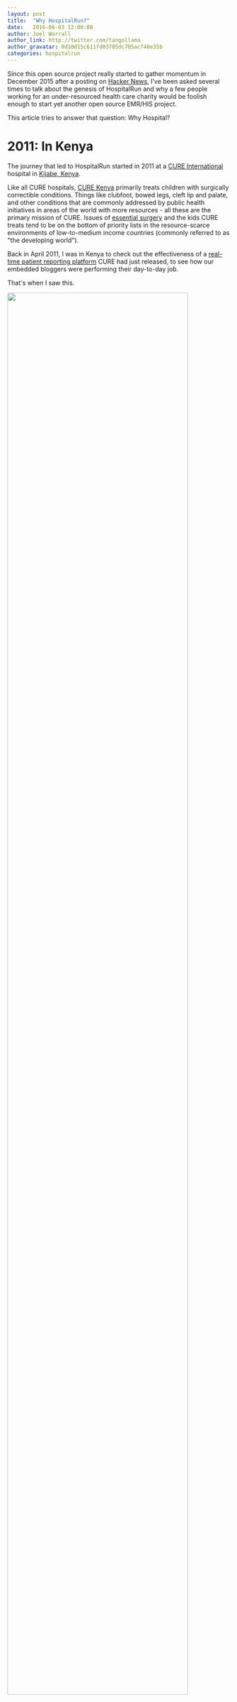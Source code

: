 ```yaml
---
layout: post
title:  "Why HospitalRun?"
date:   2016-06-03 12:00:00
author: Joel Worrall
author_link: http://twitter.com/tangollama
author_gravatar: 0d10d15c611fd03785dc705acf40e35b
categories: hospitalrun
---
```


Since this open source project really started to gather momentum in December 2015 after a posting on [Hacker News](https://news.ycombinator.com/item?id=10675275), I've been asked several times to talk about the genesis of HospitalRun and why a few people working for an under-resourced health care charity would be foolish enough to start yet another open source EMR/HIS project. 

This article tries to answer that question: Why Hospital?

# 2011: In Kenya
The journey that led to HospitalRun started in 2011 at a [CURE International](http://cure.org) hospital in [Kijabe, Kenya](http://cure.org/kenya). 

Like all CURE hospitals, [CURE Kenya](http://cure.org/kenya) primarily treats children with surgically correctible conditions. Things like clubfoot, bowed legs, cleft lip and palate, and other conditions that are commonly addressed by public health initiatives in areas of the world with more resources - all these are the primary mission of CURE. Issues of [essential surgery](http://www.essentialsurgery.com/) and the kids CURE treats tend to be on the bottom of priority lists in the resource-scarce environments of low-to-medium income countries (commonly referred to as "the developing world").

Back in April 2011, I was in Kenya to check out the effectiveness of a [real-time patient reporting platform](http://cure.org/curekids) CURE had just released, to see how our embedded bloggers were performing their day-to-day job.

That's when I saw this.

<p>
  <img src="/img/kenya_medical_records.jpg" width="90%" /><br/>
  <em>The medical record system at the CURE hospital in Kenya, 2011</em>
</p>

Not surprisingly, this was the medical records system for a hospital that had been providing life-changing treatment to children throughout Kenya since 1998. In and of itself, paper-based records in low resource environments are <i>not</i> that surprising, and there are plenty of commercial and open source projects that have tried (one might argue unsuccessfully) to <i>truly</i> solve the issue of moving health management away from paper record-keeping to electronic systems. 

However, it was when I saw this that I knew we had an even bigger problem to solve.

<p>
  <img src="/img/kenya_medical_records_2.jpg" width="90%" /><br/>
  <em>Doctors and clinicians at CURE's hospital in Kenya, loading medical record bins onto an ambulance that is headed out on a mobile clinic</em>
</p>  

You see, that day, I was heading <i>off campus</i> with a team from the CURE hospital to conduct what we refer to as a "mobile clinic." 

Because CURE provides such specialized care, we attract and treat patients from throughout the couuntry, 3-4 times per year and in regions throughout Kenya, a team from the hospital will visit a region 6-8 hours away from the hospital to see hundreds of children and their parents in one day. Some of these children are patients receiving long-term followup care. The majority are parents desparate to find a cure for their little boy or girl, bringing them to a CURE clinic to learn whether or not we can help. 

Experiencing that mobile clinic helped me "feel the problem." 

This wasn't just an EMR (electronic medical record) problem. This was an offline problem.

## An Offline Problem
As a software professional, I knew that the right, long-term solution for any software solution was to go to the cloud, but this environment presented two big challenges - challenges that (heretofore) have dissuaded technology professionals from moving to a cloud solution for low resource parts of the world:

1. Unreliable infrastructure: The reality is that Internet reliability globally continues to improve, but it is far from ubiquitous and anything but reliable.
2. Disconnected environments: health providers like CURE have patients that may live far enough away from the facility to require travel. Therefore, having the option to carry medical records outside of the facility was a real need.

When I got to my office in Pennsylvania, I shared what I saw, and (subsequently) my colleague [John](http://twitter.com/jkleinsc) started working with a design paradigm called [Offline First](http://alistapart.com/article/offline-first).

# 2012: An Offline First Database
The core concept of Offline First is simple: stop treating the lack of connectivity in a web-based app as an error condition. Instead, make the application resilient to interruptions in connectivity. Native frameworks and modern browsers as well as many front end frameworks provide tools to make this not only possible but increasingly transparent to not only the end user but also the application developer. 

So we started working with the technology. That <i>did not</i> mean we wanted to start an open source project. Far from it.

Back in 2011, we never had the interest or inclination to try to tackle an entire hospital information system, led alone start an open source project. Instead, we decided to explore offline first principles in service to a challenging-but-smaller problem, a research database need we had for a program inside CURE called [CURE Hydrocephalus](http://cure.org/hydrocephalus). 

<p>
  <img src="/img/hydrodb.png" width="90%" /><br/>
  <em>Reviewing patient records in the CURE offline first hydrocephalus database - an offline first web application built for Chrome</em>
</p>

By mid-2012, that research database was deployed in 14 countries, primarily in subSaharan Africa. We learned a lot from that project, but now we needed to address the larger issue of a complete HIS (hospital information system) solution.

# 2013: Evaluating Options
Like all good programmers, we're lazy - disinterested in resolving problems. We already had too much work to do supporting CURE, and if there were appropriate, affordable solutions out there for our HIS requirements, we would have <i>loved, loved, loved</i> to have found one. 

We just happen to work at the intersection of two sectors that needs a lot of innovation: <b>nonprofit and health care</b>.

So we spent 2013 evaluating technologies and trying to find a solution that could meet the needs of the CURE International network. 

We knew that:

- We were committed to the cloud: not just because of total cost-of-delivery or the need to deliver changes uniformly and rapidly but also because we needed to be able to provide complete remote administration and monitoring. 
- We were committed to web technology: installing and managing software in the fields wasn't an option.
- We wanted a solution focused on clinical and administrative usability: This was more than just "liking the way it looks." When it comes to user experience, we needed a solution that addressed the very real training and [even patient safety issues](https://medium.com/tragic-design/how-bad-ux-killed-jenny-ef915419879e#.66xdc7kfn) that a lack of attention to UI and UX can cause.
- We needed a system that could deal with our low-resource requirements: rather than trying to jam our needs into a Western health care model, we needed the flexibility to keep things simple whenever possible.
- We needed a solution that allowed us to carry records outside the hospital walls: our delivery model demanded it. Thus the offline first considerations.
- We needed to be able to support: we actually pursued at least two potential offers of "free" licensing on commercial products. Each time, it came down to the same problems. We weren't convinced that we could successfully implement, and we couldn't afford it - even for "free." The hardware costs were significant and even if those systems were donated, we couldn't attract or retain the talent needed to keep those systems running well (to say nothing of the not-very-cloud-friendly nature of many of those offerings).

And, we knew that the tide was turning with regards to digital health.

<p>
  <img src="https://rockhealth.com/wp-content/uploads/2015/12/2015-Year-in-Review_Website_Updated.0011-1200x625.jpeg" width="90%" alt="2015 analysis of investment in digital health solutions by Rock Health" /><br>
  <em>Rock Health's 2015 analysis demonstrates a significant trend in the rise of digital health solutions (and therefore investment)</em>
</p>

So in early, we reexamined the work we had done with our offline first hydrocephalus research database and determined to take what we learned there and apply it to a brand new effort.

# 2014: Starting HospitalRun
But if we were going to start over, we were convinced we needed to go open source. The only sustainable project would be one that was useful for thousands of potential facilities - not just the CURE International network. 

So we set out to seriously examine the existing open source health projects. Many of them had done some good work, but for a variety of reasons - either because of a lack of ability to influence the community, the very clear lack of focus on UX, or the practical need we would have to completely rearchitect their undelying technology - we were faced with the option we didn't want: starting a new project.

<p>
  <img src="/img/screenshot-mock-sm.jpg" alt="HospitalRun" width="90%" /><br/>
  <em>The HospitalRun project was unauspiciously launched in 2014 at a piece of D-level commercial real estate in Lemoyne, Pennsylvania.</em>
</p>

We had a sense that if CURE International - a network of hospitals that was receiving some source of funding from the US and UK - was struggling with this issue, that there could be thousands of other facilities in low-to-medium income countries with the same problems. However, validating that sense with facts was harder than you might think. There was no clear research answering the question: how many hospitals <i>are there</i> in low-to-medium income countries?

So we did the research ourselves. 

We put together a mashup of [UN](http://goo.gl/fKbG9k) and [WHO](http://goo.gl/WlZrgl) data in order to try to estimate how many hospitals are in low-to-medium income countries. The result of that work is published [here](http://goo.gl/38MVD0), and we referenced our estimate, nearly 14,000 hospitals in low-to-medium income countries, in our first justification paper, titled ["Why HospitalRun?"](http://goo.gl/NCJDnJ). Sidenote: A year later, I was speaking with another CTO and contributor to HospitalRun about that research and was told that our numbers were way off - that we completely underestimated. 

The bottom line is that there's a huge, unaddressed need.

So in early 2014, we launched the HospitalRun open source project, choosing Ember and PouchDB for the frontend project and Node and CouchDB for the backend. In September of that year, we did the first early (probably too early) deployment of the system at the CURE hospital in the [Philippines](http://cure.org/philippines), and we're scheduled to reach a private beta of the system August, 2016 (with hopefully a v. 1.0 release this November, 2016).

# Goals for HospitalRun
But we were not interested in just running the flavor-of-the-year open source health project, merely choosing today's "cool tools" and fading out in 3-4 years. Instead, we've worked to establish very specific goals for why we're doing what we're doing. 

Those are:

## Building specifically for low-to-medium income countries
This is about more than supporting internationalization (which HospitalRun does). It's about seeing the constraints of lower-resource settings as a driver - rather than a constraint - for innovation. When you can't health-care-consultant your way out of a problem, it reframes the opportunity to produce a truly useful solution that is focused on meeting the needs (technical, business, and otherwise) of those environments.

<p>
  <img src="/img/CURE_Map_June15-1.png" width="90%" alt="Environments like the places CURE and thousands of other health care providers serve can't afford Western solutions on multiple levels" /><br/>
  <em>Low-to-medium income countries need a solution focused on their needs rather than porting the constraints of Western medicine to the majority world</em>
</p>


## Making Usability the #1 requirement
The lack of attention to user experience or even the user interface in electronic health solutions has generated a track record of confusion and cost as high-paid consultants are needed to enforce less-than-optimal solutions onto teams. The settings for which we're building have no such conquistador-like luxury, where teams of health care consultants can enforce change. In many of these settings, there may even be little financial incentive to enforce record-keeping policy. 

Yet rather than lament those constraints, we're choosing to see these settings as an opportunity to focus on the needs of the user(s) - clinical and adminstrative. 

<p>
  <img src="/img/burning-ships.jpg" width="50%" alt="Cortes burns the ships on the coast of Mexico" /><br/>
  <em>Hiring a team of highly-paid/highly-qualified consultants because you've "burned the ships" on your decision to implement an EMR/HIS isn't a realistic option in low-to-medium income health care  enviroments</em>
</p>

But we didn't want to limit our usability goals to just clinical or even adminstrative users. What if we could build a system that was easy to setup, administer and upgrade? And what if we could build an open source project that was... wait for it... easy to contribute to? No more spending a day polishing your secret decoder ring to make a contribution. Could we build a system that allows someone to make a meaningful contribution in 8 hours?

That's what we set out to do with usability: make HospitalRun the most ambitious AND delightful open source health project in the world - for users, administrators, and contributors.

We still think we have a long way to go, but that's the goal - making usability #1.

## Solving for Time
A recent survey of Western health care practicioners found that 20% of their time was being spent on administrative tasks that (arguably) had little to do with improving the quantity or quality of care being provided. Much of that time was caused by - rather than improved by - the software they were using. 

<p>
  <img src="/img/11clock.png" style="max-height:200px" alt="11 o'clock, tick tock" /><br/>
  <em>"How are we saving time for practioners?" is one of the primary considerations with HospitalRun</em>
</p>

With HospitalRun, we saw the opportunity to give health care professionals in exceptionally constrained environments back the only resource we can't make more of: their time.


## Embracing Offline First
Not only because offline first met our "carry records into the field" requirement but also because we believe that it's just the right thing to do with business applications, we wanted to make offline first a real part of the project from the beginning.

<p>
 <img src="/img/ALA386_designoffline.jpg" alt="offline first" style="max-height:300px" /><br/>
 <em>HospitalRun embraces the principles of offline first</em>
</p>

## More than a Download
Deploying software isn't like installing a refrigerator. It's more like buying an ant farm. Yet far too often (and even particularly today with open source projects), we treat software solutions like a utility that is installed once and expected to meet all our needs until the day it is replaced (much like a kitchen appliance). The reality couldn't be further from the truth. Innovation and support need the opportunity for continuous upgrades, and HospitalRun is committed to a future where the HospitalRun code is only a part of the overall open source project.

## Partnering to Make a Difference
It seems to us that HospitalRun:

- as an open source project, 
- backed / incubated by an NGO,
- focused on issues of global health and data, and 
- committed to modern, cloud technologies

holds a tremendous opportunity partnner the NGO, government, and tech sectors in a problem that has mutual interest and benefit.

Moreover, through initiatives like our Hack events, we're seeing tremendous opportunity to engage those with programming, design, project management, and even marketing backgrounds to use their true gifts in service to a cause that has utility and opportunity.

# Now what?
One of the things we're putting a lot of energy into for HospitalRun is the "usability" experience for contributors. Contributors are the fuel that make any open source project like this possible, and we need contributors in coding, design, user experience, marketing, project management, product requirements, and devops. 

If you think you'd be interested in joining the project, we'd love to have you [join our Slack](https://hospitalrun-slackin.herokuapp.com/).
